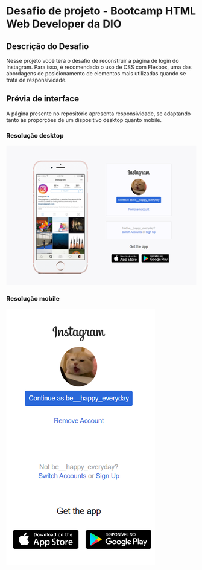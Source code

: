 # Desafio de projeto - Bootcamp HTML Web Developer da DIO

## Descrição do Desafio
Nesse projeto você terá o desafio de reconstruir a página de login do Instagram. Para isso, é recomendado o uso de CSS com Flexbox, uma das abordagens de posicionamento de elementos mais utilizadas quando se trata de responsividade. 

## Prévia de interface
A página presente no repositório apresenta responsividade, se adaptando tanto às proporções de um dispositivo desktop quanto mobile.

### Resolução desktop
![Visualização da página em resolução desktop](https://github.com/thenamesgiu/DIO_Replica_Instagram/blob/MainBranch/previews/Desktop_preview.PNG)


### Resolução mobile
<img src="https://github.com/thenamesgiu/DIO_Replica_Instagram/blob/MainBranch/previews/Mobile_preview.PNG">
